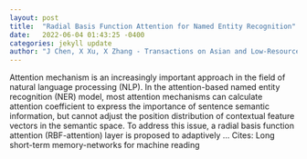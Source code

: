```yaml
---
layout: post
title:  "Radial Basis Function Attention for Named Entity Recognition"
date:   2022-06-04 01:43:25 -0400
categories: jekyll update
author: "J Chen, X Xu, X Zhang - Transactions on Asian and Low-Resource Language …, 2022"
---
```

Attention mechanism is an increasingly important approach in the field of natural language processing (NLP). In the attention-based named entity recognition (NER) model, most attention mechanisms can calculate attention coefficient to express the importance of sentence semantic information, but cannot adjust the position distribution of contextual feature vectors in the semantic space. To address this issue, a radial basis function attention (RBF-attention) layer is proposed to adaptively … Cites: ‪Long short-term memory-networks for machine reading‬